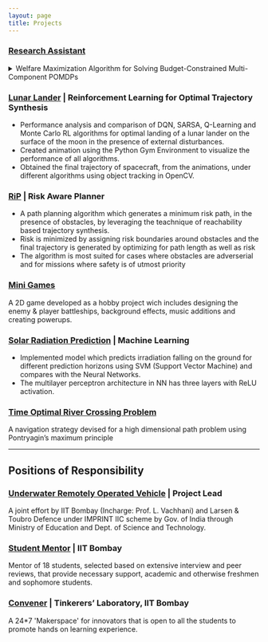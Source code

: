 ```yaml
---
layout: page
title: Projects
---
```


### [Research Assistant](https://mornik.web.illinois.edu/research/group/)
<details>
  <summary>Welfare Maximization Algorithm for Solving Budget-Constrained Multi-Component POMDPs</summary>
    -   An algorithm for optimal policy synthesis for very large state space multi-component POMDPs within a budget. 
    -   Motivated by the problem of finding optimal maintenance and inspection policies for a group of infrastructure components.
    -   Developed a simulator in Julia for simulating the component-POMDP and solving it using the POMCP algorithm.
    -   Devised an optimal budget distribution algorithm and increased computational feasibility and efficiency of the optimal policy synthesis.
</details>


### [Lunar Lander](https://github.com/Manavvora/Lunar_RL) | Reinforcement Learning for Optimal Trajectory Synthesis

-   Performance analysis and comparison of DQN, SARSA, Q-Learning and Monte Carlo RL algorithms for optimal landing of a lunar lander on the surface of the moon in the presence of external disturbances.
-   Created animation using the Python Gym Environment to visualize the performance of all algorithms.
-   Obtained the final trajectory of spacecraft, from the animations, under different algorithms using object tracking in OpenCV.

### [RiP](https://github.com/Manavvora/RiP_Planner) | Risk Aware Planner

-   A path planning algorithm which generates a minimum risk path, in the presence of obstacles, by leveraging the teachnique of reachability based trajectory synthesis.
-   Risk is minimized by assigning risk boundaries around obstacles and the final trajectory is generated by optimizing for path length as well as risk
-   The algorithm is most suited for cases where obstacles are adverserial and for missions where safety is of utmost priority

### [Mini Games](https://github.com/nakulrandad/Games)

A 2D game developed as a hobby project wich includes designing the enemy & player battleships, background effects, music additions and creating powerups.

### [Solar Radiation Prediction](https://docs.google.com/presentation/d/1cYWwQR02r17Bgc7hXHiDjqEfJLtR3x6AE6GK5HvttNw/edit?usp=sharing) | Machine Learning

-   Implemented model which predicts irradiation falling on the ground for different prediction horizons using SVM (Support Vector Machine) and compares with the Neural Networks.
-   The multilayer perceptron architecture in NN has three layers with ReLU activation.

### [Time Optimal River Crossing Problem](https://github.com/nakulrandad/Optimal-Control-Theory)

A navigation strategy devised for a high dimensional path problem using Pontryagin’s maximum principle

---

## Positions of Responsibility

### [Underwater Remotely Operated Vehicle]() | Project Lead

A joint effort by IIT Bombay (Incharge: Prof. L. Vachhani) and Larsen & Toubro Defence under IMPRINT IIC scheme by Gov. of India through Ministry of Education and Dept. of Science and Technology.

### [Student Mentor](https://smp.gymkhana.iitb.ac.in/) | IIT Bombay
Mentor of 18 students, selected based on extensive interview and peer reviews, that provide necessary support, academic and otherwise freshmen and sophomore students.

### [Convener](https://www.facebook.com/tinkererIITB/) | Tinkerers’ Laboratory, IIT Bombay
A 24*7 'Makerspace' for innovators that is open to all the students to promote hands on learning experience.
